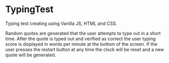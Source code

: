 # TypingTest

Typing test creating using Vanilla JS, HTML and CSS. 

Random quotes are generated that the user attempts to type out in a short time. After the quote is typed out and
verified as correct the user typing score is displayed in words per minute at the bottom of the screen. If the user presses
the restart button at any time the clock will be reset and a new quote will be generated.
